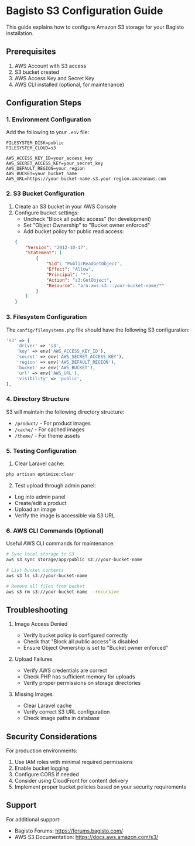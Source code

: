 # Bagisto S3 Configuration Guide

This guide explains how to configure Amazon S3 storage for your Bagisto installation.

## Prerequisites

1. AWS Account with S3 access
2. S3 bucket created
3. AWS Access Key and Secret Key
4. AWS CLI installed (optional, for maintenance)

## Configuration Steps

### 1. Environment Configuration

Add the following to your `.env` file:

```env
FILESYSTEM_DISK=public
FILESYSTEM_CLOUD=s3

AWS_ACCESS_KEY_ID=your_access_key
AWS_SECRET_ACCESS_KEY=your_secret_key
AWS_DEFAULT_REGION=your_region
AWS_BUCKET=your_bucket_name
AWS_URL=https://your-bucket-name.s3.your-region.amazonaws.com
```

### 2. S3 Bucket Configuration

1. Create an S3 bucket in your AWS Console
2. Configure bucket settings:
   - Uncheck "Block all public access" (for development)
   - Set "Object Ownership" to "Bucket owner enforced"
   - Add bucket policy for public read access:
   ```json
   {
       "Version": "2012-10-17",
       "Statement": [
           {
               "Sid": "PublicReadGetObject",
               "Effect": "Allow",
               "Principal": "*",
               "Action": "s3:GetObject",
               "Resource": "arn:aws:s3:::your-bucket-name/*"
           }
       ]
   }
   ```

### 3. Filesystem Configuration

The `config/filesystems.php` file should have the following S3 configuration:

```php
's3' => [
    'driver' => 's3',
    'key' => env('AWS_ACCESS_KEY_ID'),
    'secret' => env('AWS_SECRET_ACCESS_KEY'),
    'region' => env('AWS_DEFAULT_REGION'),
    'bucket' => env('AWS_BUCKET'),
    'url' => env('AWS_URL'),
    'visibility' => 'public',
],
```

### 4. Directory Structure

S3 will maintain the following directory structure:
- `/product/` - For product images
- `/cache/` - For cached images
- `/theme/` - For theme assets

### 5. Testing Configuration

1. Clear Laravel cache:
```bash
php artisan optimize:clear
```

2. Test upload through admin panel:
- Log into admin panel
- Create/edit a product
- Upload an image
- Verify the image is accessible via S3 URL

### 6. AWS CLI Commands (Optional)

Useful AWS CLI commands for maintenance:

```bash
# Sync local storage to S3
aws s3 sync storage/app/public s3://your-bucket-name

# List bucket contents
aws s3 ls s3://your-bucket-name

# Remove all files from bucket
aws s3 rm s3://your-bucket-name --recursive
```

## Troubleshooting

1. Image Access Denied
   - Verify bucket policy is configured correctly
   - Check that "Block all public access" is disabled
   - Ensure Object Ownership is set to "Bucket owner enforced"

2. Upload Failures
   - Verify AWS credentials are correct
   - Check PHP has sufficient memory for uploads
   - Verify proper permissions on storage directories

3. Missing Images
   - Clear Laravel cache
   - Verify correct S3 URL configuration
   - Check image paths in database

## Security Considerations

For production environments:
1. Use IAM roles with minimal required permissions
2. Enable bucket logging
3. Configure CORS if needed
4. Consider using CloudFront for content delivery
5. Implement proper bucket policies based on your security requirements

## Support

For additional support:
- Bagisto Forums: https://forums.bagisto.com/
- AWS S3 Documentation: https://docs.aws.amazon.com/s3/ 